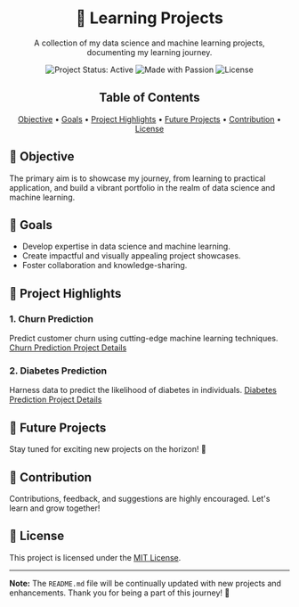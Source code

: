 <!-- Project Title -->
<h1 align="center">🚀 Learning Projects</h1>

<!-- Project Description -->
<p align="center">A collection of my data science and machine learning projects, documenting my learning journey.</p>

<!-- Badges -->
<p align="center">
  <img src="https://img.shields.io/badge/Status-Active-brightgreen.svg" alt="Project Status: Active">
  <img src="https://img.shields.io/badge/Made%20With-Passion-red.svg" alt="Made with Passion">
  <img src="https://img.shields.io/github/license/your-username/learning-projects" alt="License">
</p>

<!-- Table of Contents -->
<h2 align="center">Table of Contents</h2>

<p align="center">
  <a href="#-objective">Objective</a> •
  <a href="#-goals">Goals</a> •
  <a href="#-project-highlights">Project Highlights</a> •
  <a href="#-future-projects">Future Projects</a> •
  <a href="#-contribution">Contribution</a> •
  <a href="#-license">License</a>
</p>

<!-- Objective Section -->
## 🎯 Objective

The primary aim is to showcase my journey, from learning to practical application, and build a vibrant portfolio in the realm of data science and machine learning.

<!-- Goals Section -->
## 🌟 Goals

- Develop expertise in data science and machine learning.
- Create impactful and visually appealing project showcases.
- Foster collaboration and knowledge-sharing.

<!-- Project Highlights Section -->
## 📂 Project Highlights

### 1. Churn Prediction
   Predict customer churn using cutting-edge machine learning techniques.
   [Churn Prediction Project Details](Churn%20Prediction/README.md)

### 2. Diabetes Prediction
   Harness data to predict the likelihood of diabetes in individuals.
   [Diabetes Prediction Project Details](Diabetes%20Prediction/README.md)

<!-- ... Repeat for other projects ... -->

<!-- Future Projects Section -->
## 🚀 Future Projects

Stay tuned for exciting new projects on the horizon! 🌈

<!-- Contribution Section -->
## 🤝 Contribution

Contributions, feedback, and suggestions are highly encouraged. Let's learn and grow together!

<!-- License Section -->
## 📄 License

This project is licensed under the [MIT License](LICENSE).

---

**Note:** The `README.md` file will be continually updated with new projects and enhancements. Thank you for being a part of this journey! 🙌
